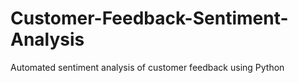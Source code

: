 # Customer-Feedback-Sentiment-Analysis
Automated sentiment analysis of customer feedback using Python
